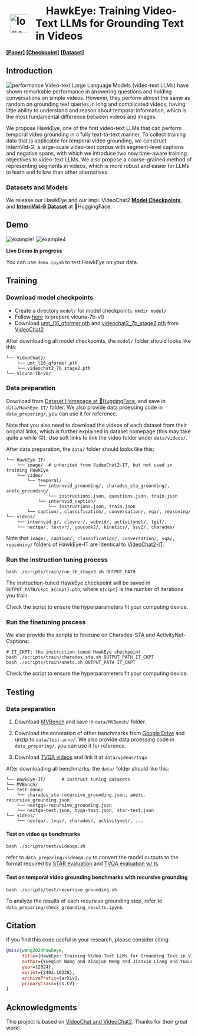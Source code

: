 
# <div style="display: flex; align-items: center;"> <img src="assets/hawk.png" alt="logo" width="50" height="50" style="margin: 0 10;"> <span style="margin: 0 10;">&emsp;HawkEye: Training Video-Text LLMs for Grounding Text in Videos</span> </div>

[**[Paper]**](https://arxiv.org/abs/2403.10228)
[**[Checkpoint]**](https://huggingface.co/wangyueqian/HawkEye)
[**[Dataset]**](internvid_g/README.md)


## Introduction
![performance](assets/performance.jpg)
Video-text Large Language Models (video-text LLMs) have shown remarkable performance in answering questions and holding conversations on simple videos. 
However, they perform almost the same as random on grounding text queries in long and complicated videos, having little ability to understand and reason about temporal information, which is the most fundamental difference between videos and images. 

We propose HawkEye, one of the first video-text LLMs that can perform temporal video grounding in a fully text-to-text manner. To collect training data that is applicable for temporal video grounding, we construct InternVid-G, a large-scale video-text corpus with segment-level captions and negative spans, with which we introduce two new time-aware training objectives to video-text LLMs. We also propose a coarse-grained method of representing segments in videos, which is more robust and easier for LLMs to learn and follow than other alternatives. 

### Datasets and Models
We release our HawkEye and our impl. VideoChat2 [**Model Checkpoints**](https://huggingface.co/wangyueqian/HawkEye), and [**InternVid-G Dataset**](internvid_g/README.md) at 🤗HuggingFace.

## Demo
![example1](assets/example1.jpg)
![example4](assets/example4.jpg)

**Live Demo In progress**

You can use `demo.ipynb` to test HawkEye on your data.

## Training
### Download model checkpoints

- Create a directory `model/` for model checkpoints: `mkdir model/`
- Follow [here](https://github.com/OpenGVLab/Ask-Anything/tree/main/video_chat#running-usage) to prepare vicuna-7b-v0
- Download [umt_l16_qformer.pth](https://pjlab-gvm-data.oss-cn-shanghai.aliyuncs.com/videochat2/umt_l16_qformer.pth) and [videochat2_7b_stage2.pth](https://pjlab-gvm-data.oss-cn-shanghai.aliyuncs.com/videochat2/videochat2_7b_stage2.pth) from [VideoChat2](https://github.com/OpenGVLab/Ask-Anything/tree/main/video_chat2)

After downloading all model checkpoints, the `model/` folder should looks like this:
```
└── VideoChat2/
    └── umt_l16_qformer.pth
    └── videochat2_7b_stage2.pth
└── vicuna-7b-v0/
```

### Data preparation

Download from [Dataset Homepage at 🤗HuggingFace](https://huggingface.co/datasets/wangyueqian/HawkEye-IT), and save in `data/HawkEye-IT/` folder. We also provide data proessing code in `data_preparing/`, you can use it for reference.

Note that you also need to download the videos of each dataset from their original links, which is further explained in dataset homepage (this may take quite a while 🙃). Use soft links to link the video folder under `data/videos/`.

After data preparation, the `data/` folder should looks like this:
```
└── HawkEye-IT/
    └── image/  # inherited from VideoChat2-IT, but not used in training HawkEye
    └── video/
        └── temporal/
            └── internvid_grounding/, charades_sta_grounding/, anetc_grounding/
                └── instructions.json, questions.json, train.json
            └── internvid_caption/
                └── instructions.json, train.json
        └── caption/, classification/, conversation/, vqa/, reasoning/
└── videos/
    └── internvid-g/, clevrer/, webvid/, activitynet/, tgif/,
    └── nextqa/, textvr/, youcook2/, kinetics/, ssv2/, charades/
```
Note that `image/, caption/, classification/, conversation/, vqa/, reasoning/` folders of HawkEye-IT are identical to [VideoChat2-IT](https://huggingface.co/datasets/OpenGVLab/VideoChat2-IT).

### Run the instruction tuning process
```shell
bash ./scripts/train/run_7b_stage3.sh OUTPUT_PATH
```
The instruction-tuned HawkEye checkpoint will be saved in `OUTPUT_PATH/ckpt_${ckpt}.pth`, where `${ckpt}` is the number of iterations you train.

Check the script to ensure the hyperparameters fit your computing device.

### Run the finetuning process
We also provide the scripts to finetune on Charades-STA and ActivityNet-Captions:
```shell
# IT_CKPT: the instruction-tuned HawkEye checkpoint
bash ./scripts/train/charades_sta.sh OUTPUT_PATH IT_CKPT
bash ./scripts/train/anetc.sh OUTPUT_PATH IT_CKPT
```
Check the script to ensure the hyperparameters fit your computing device.

## Testing
### Data preparation
1. Download [MVBench](https://huggingface.co/datasets/OpenGVLab/MVBench) and save in `data/MVBench/` folder.

2. Download the annotation of other benchmarks from [Google Drive](https://drive.google.com/file/d/1WVx_UGAnCmBIp8GgCpvtxHHenpYVur5u/view?usp=sharing) and unzip to `data/test-anno/`. We also provide data proessing code in `data_preparing/`, you can use it for reference.

3. Download [TVQA videos](https://tvqa.cs.unc.edu/) and link it at `data/videos/tvqa`

After downloading all benchmarks, the `data/` folder should like this:
```
└── HawkEye-IT/      # instruct tuning datasets
└── MVBench/
└── test-anno/
    └── charades_sta-recursive_grounding.json, anetc-recursive_grounding.json
    └── nextgqa-recursive_grounding.json
    └── nextqa-test.json, tvqa-test.json, star-test.json
└── videos/
    └── nextqa/, tvqa/, charades/, activitynet/, ...
```

#### Test on video qa benchmarks
```
bash ./scripts/test/videoqa.sh
```
refer to `data_preparing/videoqa.py` to convert the model outputs to the format required by [STAR evaluation](https://eval.ai/web/challenges/challenge-page/1325/overview) and [TVQA evaluation w/ ts](https://codalab.lisn.upsaclay.fr/competitions/6978).

#### Test on temporal video grounding benchmarks with recursive grounding
```
bash ./scripts/test/recursive_grounding.sh
```
To analyze the results of each recursive grounding step, refer to `data_preparing/check_grounding_results.ipynb`.

## Citation
If you find this code useful in your research, please consider citing:
```bibtex
@misc{wang2024hawkeye,
      title={HawkEye: Training Video-Text LLMs for Grounding Text in Videos}, 
      author={Yueqian Wang and Xiaojun Meng and Jianxin Liang and Yuxuan Wang and Qun Liu and Dongyan Zhao},
      year={2024},
      eprint={2403.10228},
      archivePrefix={arXiv},
      primaryClass={cs.CV}
}
```

## Acknowledgments
This project is based on [VideoChat and VideoChat2](https://github.com/OpenGVLab/Ask-Anything). Thanks for their great work!
